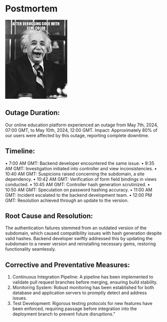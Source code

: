 # Postmortem

![fun](images.jpg)

## Outage Duration:
Our online education platform experienced an outage from May 7th, 2024, 07:00 GMT, to May 10th, 2024, 12:00 GMT.
Impact: Approximately 80% of our users were affected by this outage, reporting complete downtime. 


## Timeline:
•	7:00 AM GMT: Backend developer encountered the same issue.
•	9:35 AM GMT: Investigation initiated into controller and view inconsistencies.
•	10:40 AM GMT: Suspicions raised concerning the subdomain, a site dependency.
•	10:42 AM GMT: Verification of form field bindings in views conducted.
•	10:45 AM GMT: Controller hash generation scrutinized.
•	10:50 AM GMT: Speculation on password hashing accuracy.
•	11:00 AM GMT: Incident escalated to the backend development team.
•	12:00 PM GMT: Resolution achieved through an update to the  version.


## Root Cause and Resolution: 
The authentication failures stemmed from an outdated version of the subdomain, which caused compatibility issues with hash generation despite valid hashes. Backend developer swiftly addressed this by updating the subdomain to a newer version and reinstalling necessary gems, restoring functionality seamlessly.


## Corrective and Preventative Measures:
1.	Continuous Integration Pipeline: A pipeline has been implemented to validate pull request branches before merging, ensuring build stability.
2.	Monitoring System: Robust monitoring has been established for both database and application servers to promptly detect and address issues.
3.	Test Development: Rigorous testing protocols for new features have been enforced, requiring passage before integration into the deployment branch to prevent future disruptions."
